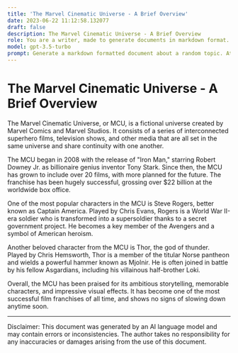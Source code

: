 ```yaml
---
title: 'The Marvel Cinematic Universe - A Brief Overview'
date: 2023-06-22 11:12:58.132077
draft: false
description: The Marvel Cinematic Universe - A Brief Overview
role: You are a writer, made to generate documents in markdown format. It is very important that all of the documents you generate are in valid markdown format.
model: gpt-3.5-turbo
prompt: Generate a markdown formatted document about a random topic. At the bottom, include a disclaimer explaining that the document was generated by you. The first line of the document should be the title. Make sure that the entire document is in proper markdown format, using a mix of various tags to make the document visually appealing.
---
```


# The Marvel Cinematic Universe - A Brief Overview

The Marvel Cinematic Universe, or MCU, is a fictional universe created by Marvel Comics and Marvel Studios. It consists of a series of interconnected superhero films, television shows, and other media that are all set in the same universe and share continuity with one another.

The MCU began in 2008 with the release of "Iron Man," starring Robert Downey Jr. as billionaire genius inventor Tony Stark. Since then, the MCU has grown to include over 20 films, with more planned for the future. The franchise has been hugely successful, grossing over $22 billion at the worldwide box office.

One of the most popular characters in the MCU is Steve Rogers, better known as Captain America. Played by Chris Evans, Rogers is a World War II-era soldier who is transformed into a supersoldier thanks to a secret government project. He becomes a key member of the Avengers and a symbol of American heroism.

Another beloved character from the MCU is Thor, the god of thunder. Played by Chris Hemsworth, Thor is a member of the titular Norse pantheon and wields a powerful hammer known as Mjolnir. He is often joined in battle by his fellow Asgardians, including his villainous half-brother Loki.

Overall, the MCU has been praised for its ambitious storytelling, memorable characters, and impressive visual effects. It has become one of the most successful film franchises of all time, and shows no signs of slowing down anytime soon.

---

Disclaimer: This document was generated by an AI language model and may contain errors or inconsistencies. The author takes no responsibility for any inaccuracies or damages arising from the use of this document.